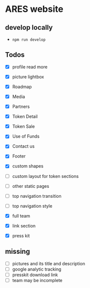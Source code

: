 # ARES website

## develop locally
* `npm run develop`

## Todos
* [x] profile read more
* [x] picture lightbox
* [x] Roadmap
* [x] Media
* [x] Partners
* [x] Token Detail
* [x] Token Sale
* [x] Use of Funds
* [x] Contact us
* [x] Footer
* [x] custom shapes
* [ ] custom layout for token sections
* [ ] other static pages
* [ ] top navigation transition
* [ ] top navigation style
* [x] full team
* [x] link section
* [x] press kit


## missing
* [ ] pictures and its title and description
* [ ] google analytic tracking
* [ ] presskit download link
* [ ] team may be incomplete
